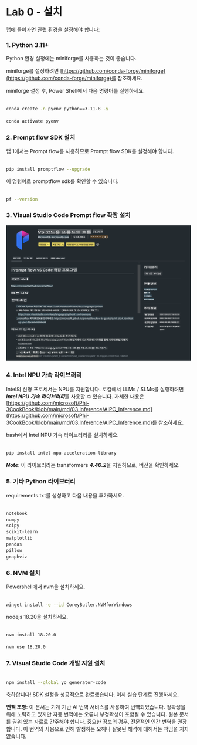 # **Lab 0 - 설치**

랩에 들어가면 관련 환경을 설정해야 합니다:


### **1. Python 3.11+**

Python 환경 설정에는 miniforge를 사용하는 것이 좋습니다.

miniforge를 설정하려면 [https://github.com/conda-forge/miniforge](https://github.com/conda-forge/miniforge)를 참조하세요.

miniforge 설정 후, Power Shell에서 다음 명령어를 실행하세요.

```bash

conda create -n pyenv python==3.11.8 -y

conda activate pyenv

```


### **2. Prompt flow SDK 설치**

랩 1에서는 Prompt flow를 사용하므로 Prompt flow SDK를 설정해야 합니다.

```bash

pip install promptflow --upgrade

```

이 명령어로 promptflow sdk를 확인할 수 있습니다.

```bash

pf --version

```

### **3. Visual Studio Code Prompt flow 확장 설치**

![pf](../../../../../../../translated_images/pf_ext.2830ee3df27421bce4a776ce6474a025c28f3886dac2272d60b70572a9a87040.ko.png)


### **4. Intel NPU 가속 라이브러리**

Intel의 신형 프로세서는 NPU를 지원합니다. 로컬에서 LLMs / SLMs를 실행하려면 ***Intel NPU 가속 라이브러리***를 사용할 수 있습니다. 자세한 내용은 [https://github.com/microsoft/Phi-3CookBook/blob/main/md/03.Inference/AIPC_Inference.md](https://github.com/microsoft/Phi-3CookBook/blob/main/md/03.Inference/AIPC_Inference.md)를 참조하세요.

bash에서 Intel NPU 가속 라이브러리를 설치하세요.

```bash

pip install intel-npu-acceleration-library

```

***Note***: 이 라이브러리는 transformers ***4.40.2***을 지원하므로, 버전을 확인하세요.


### **5. 기타 Python 라이브러리**

requirements.txt를 생성하고 다음 내용을 추가하세요.

```txt

notebook
numpy 
scipy 
scikit-learn 
matplotlib 
pandas 
pillow 
graphviz

```


### **6. NVM 설치**

Powershell에서 nvm을 설치하세요.

```bash

winget install -e --id CoreyButler.NVMforWindows

```

nodejs 18.20을 설치하세요.

```bash

nvm install 18.20.0

nvm use 18.20.0

```

### **7. Visual Studio Code 개발 지원 설치**

```bash

npm install --global yo generator-code

```

축하합니다! SDK 설정을 성공적으로 완료했습니다. 이제 실습 단계로 진행하세요.

**면책 조항**:
이 문서는 기계 기반 AI 번역 서비스를 사용하여 번역되었습니다. 정확성을 위해 노력하고 있지만 자동 번역에는 오류나 부정확성이 포함될 수 있습니다. 원본 문서를 권위 있는 자료로 간주해야 합니다. 중요한 정보의 경우, 전문적인 인간 번역을 권장합니다. 이 번역의 사용으로 인해 발생하는 오해나 잘못된 해석에 대해서는 책임을 지지 않습니다.